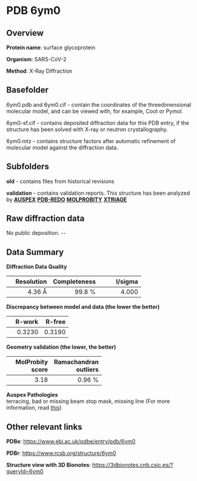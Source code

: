 # PDB 6ym0

## Overview

**Protein name**: surface glycoprotein

**Organism**: SARS-CoV-2

**Method**: X-Ray Diffraction

## Basefolder

6ym0.pdb and 6ym0.cif - contain the coordinates of the threedimensional molecular model, and can be viewed with, for example, Coot or Pymol.

6ym0-sf.cif - contains deposited diffraction data for this PDB entry, if the structure has been solved with X-ray or neutron crystallography.

6ym0.mtz - contains structure factors after automatic refinement of molecular model against the diffraction data.

## Subfolders



**old** - contains files from historical revisions

**validation** - contains validation reports. This structure has been analyzed by [**AUSPEX**](https://github.com/thorn-lab/coronavirus_structural_task_force/tree/master/pdb/surface_glycoprotein/SARS-CoV-2/6ym0/validation/auspex) [**PDB-REDO**](https://github.com/thorn-lab/coronavirus_structural_task_force/tree/master/pdb/surface_glycoprotein/SARS-CoV-2/6ym0/validation/pdb-redo) [**MOLPROBITY**](https://github.com/thorn-lab/coronavirus_structural_task_force/tree/master/pdb/surface_glycoprotein/SARS-CoV-2/6ym0/validation/molprobity) [**XTRIAGE**](https://github.com/thorn-lab/coronavirus_structural_task_force/blob/master/pdb/surface_glycoprotein/SARS-CoV-2/6ym0/validation/Xtriage_output.log) 

## Raw diffraction data

No public deposition. --<br> 

## Data Summary
**Diffraction Data Quality**

|   | Resolution | Completeness| I/sigma |
|---|-------------:|----------------:|--------------:|
|   |4.36 Å|99.8  %|<img width=50/>4.000|

**Discrepancy between model and data (the lower the better)**

|   | **R-work**| **R-free**   
|---|-------------:|----------------:|           
||  0.3230|  0.3190|

**Geometry validation (the lower, the better)**

|   |**MolProbity<br>score**| **Ramachandran<br>outliers** 
|---|-------------:|----------------:|
||  3.18|  0.96 %|

**Auspex Pathologies**<br> terracing, bad or missing beam stop mask, missing line (For more information, read [this](https://github.com/thorn-lab/coronavirus_structural_task_force/blob/master/pdb/surface_glycoprotein/SARS-CoV-2/6ym0/validation/auspex/6ym0_auspex_comments.txt))

 



## Other relevant links 
**PDBe**:  https://www.ebi.ac.uk/pdbe/entry/pdb/6ym0
 
**PDBr**: https://www.rcsb.org/structure/6ym0 

**Structure view with 3D Bionotes**: https://3dbionotes.cnb.csic.es/?queryId=6ym0

